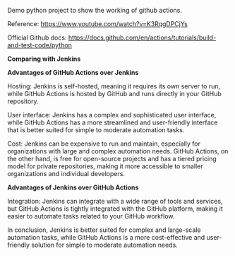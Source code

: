 Demo python project to show the working of github actions.

Reference: https://www.youtube.com/watch?v=K3RqgDPCjYs

Official Github docs: https://docs.github.com/en/actions/tutorials/build-and-test-code/python

**Comparing with Jenkins**

**Advantages of GitHub Actions over Jenkins**

Hosting: Jenkins is self-hosted, meaning it requires its own server to run, while GitHub Actions is hosted by GitHub and runs directly in your GitHub repository.

User interface: Jenkins has a complex and sophisticated user interface, while GitHub Actions has a more streamlined and user-friendly interface that is better suited for simple to moderate automation tasks.

Cost: Jenkins can be expensive to run and maintain, especially for organizations with large and complex automation needs. GitHub Actions, on the other hand, is free for open-source projects and has a tiered pricing model for private repositories, making it more accessible to smaller organizations and individual developers.

**Advantages of Jenkins over GitHub Actions**

Integration: Jenkins can integrate with a wide range of tools and services, but GitHub Actions is tightly integrated with the GitHub platform, making it easier to automate tasks related to your GitHub workflow.

In conclusion, Jenkins is better suited for complex and large-scale automation tasks, while GitHub Actions is a more cost-effective and user-friendly solution for simple to moderate automation needs.
